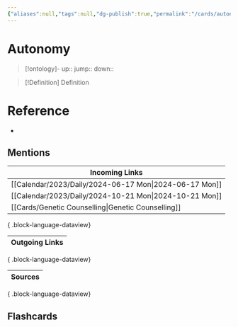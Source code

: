 ```yaml
---
{"aliases":null,"tags":null,"dg-publish":true,"permalink":"/cards/autonomy/","dgPassFrontmatter":true}
---
```


# Autonomy

> [!ontology]-
> up:: 
> jump:: 
> down:: 

> [!Definition] Definition

# Reference

- 

## Mentions

| Incoming Links                                            |
| --------------------------------------------------------- |
| [[Calendar/2023/Daily/2024-06-17 Mon\|2024-06-17 Mon]] |
| [[Calendar/2023/Daily/2024-10-21 Mon\|2024-10-21 Mon]] |
| [[Cards/Genetic Counselling\|Genetic Counselling]]     |

{ .block-language-dataview}

| Outgoing Links |
| -------------- |

{ .block-language-dataview}

| Sources |
| ------- |

{ .block-language-dataview}

## Flashcards